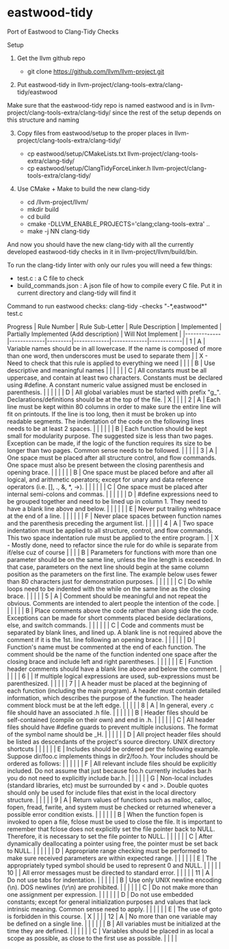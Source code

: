# eastwood-tidy
Port of Eastwood to Clang-Tidy Checks

Setup

1. Get the llvm github repo
    - git clone https://github.com/llvm/llvm-project.git
    
2. Put eastwood-tidy in llvm-project/clang-tools-extra/clang-tidy/eastwood
    
Make sure that the eastwood-tidy repo is named eastwood and is in llvm-project/clang-tools-extra/clang-tidy/ since the rest of the setup depends on this structure and naming

3. Copy files from eastwood/setup to the proper places in llvm-project/clang-tools-extra/clang-tidy/
    - cp eastwood/setup/CMakeLists.txt llvm-project/clang-tools-extra/clang-tidy/
    - cp eastwood/setup/ClangTidyForceLinker.h llvm-project/clang-tools-extra/clang-tidy/
    
4. Use CMake + Make to build the new clang-tidy
    - cd /llvm-project/llvm/
    - mkdir build
    - cd build
    - cmake -DLLVM_ENABLE_PROJECTS='clang;clang-tools-extra' ..
    - make -j NN clang-tidy
    
And now you should have the new clang-tidy with all the currently developed eastwood-tidy checks in it in llvm-project/llvm/build/bin.

To run the clang-tidy linter with only our rules you will need a few things:
  - test.c : a C file to check
  - build_commands.json : A json file of how to compile every C file. Put it in current directory and clang-tidy will find it

Command to run eastwood checks:
  clang-tidy -checks "-\*,eastwood\*" test.c
  
Progress
| Rule Number | Rule Sub-Letter | Rule Description | Implemented | Partially Implemented (Add description) | Will Not Implement |
|-------------|-------------|---------|-------------|-------------|------------|
| 1 | A | Variable names should be in all lowercase. If the name is composed of more than one word, then underscores    must be used to separate them |  | X - Need to check that this rule is applied to everything we need |  |
|  | B | Use descriptive and meaningful names |  |  |  |
|  | C | All constants must be all uppercase, and contain at least two characters. Constants must be declared using #define. A constant numeric value assigned must be enclosed in parenthesis. |  |  |  |
|  | D | All global variables must be started with prefix "g_". Declarations/definitions should be at the top of the file. | X |  |  |
| 2 | A | Each line must be kept within 80 columns in order to make sure the entire line will fit on printouts.  If the line is too long, then it must be broken up into readable segments. The indentation of the code on the following lines needs to be at least 2 spaces. |  |  |  |
|  | B | Each function should be kept small for modularity purpose. The suggested size is less than two pages. Exception can be made, if the logic of the function requires its size to be longer than two pages. Common sense needs to be followed. |  |  |  |
| 3 | A | One space must be placed after all structure control, and flow commands. One space must also be present between the closing parenthesis and opening brace. |  |  |  |
|  | B | One space must be placed before and after all logical, and arithmetic operators; except for unary and data reference operators (i.e. [], ., &, \*, ->). |  |  |  |
|  | C | One space must be placed after internal semi-colons and commas. |  |  |  |
|  | D | #define expressions need to be grouped together and need to be lined up in column 1. They need to have a blank line above and below. |  |  |  |
|  | E | Never put trailing whitespace at the end of a line. |  |  |  |
|  | F | Never place spaces between function names and the parenthesis preceding the argument list. |  |  |  |
| 4 | A | Two space indentation must be applied to all structure, control, and flow commands. This two space indentation rule must be applied to the entire program. |  | X - Mostly done, need to refactor since the rule for do while is separate from if/else cuz of course |  |
|  | B | Parameters for functions with more than one parameter should be on the same line, unless the line length is exceeded. In that case, parameters on the next line should begin at the same column position as the parameters on the first line. The example below uses fewer than 80 characters just for demonstration purposes. |  |  |  |
|  | C | Do while loops need to be indented with the while on the same line as the closing brace. |  |  |  |
| 5 | A | Comment should be meaningful and not repeat the obvious. Comments are intended to alert people the intention of the code.   |  |  |  |
|  | B | Place comments above the code rather than along side the code. Exceptions can be made for short comments placed beside declarations, else, and switch commands. |  |  |  |
|  | C | Code and comments must be separated by blank lines, and lined up. A blank line is not required above the comment if it is the 1st. line following an opening brace. |  |  |  |
|  | D | Function's name must be commented at the end of each function. The comment should be the name of the function indented one space after the closing brace and include left and right parentheses. |  |  |  |
|  | E | Function header comments should have a blank line above and below the comment. |  |  |  |
| 6 |  | If multiple logical expressions are used, sub-expressions must be parenthesized. |  |  |  |
| 7 |  | A header must be placed at the beginning of each function (including the main program). A header must contain detailed information, which describes the purpose of the function. The header comment block must be at the left edge. |  |  |  |
| 8 | A | In general, every .c file should have an associated .h file. |  |  |  |
|  | B | Header files should be self-contained (compile on their own) and end in .h. |  |  |  |
|  | C | All header files should have #define guards to prevent multiple inclusions. The format of the symbol name should be \_H. |  |  |  |
|  | D | All project header files should be listed as descendants of the project's source directory. UNIX directory shortcuts  |  |  |  |
|  | E | Includes should be ordered per the following example. Suppose dir/foo.c implements things in dir2/foo.h. Your includes should be ordered as follows: |  |  |  |
|  | F | All relevant include files should be explicitly included. Do not assume that just because foo.h currently includes bar.h you do not need to explicitly include bar.h.
 |  |  |  |
|  | G | Non-local includes (standard libraries, etc) must be surrounded by < and >. Double quotes should only be used for include files that exist in the local directory structure. |  |  |  |
| 9 | A | Return values of functions such as malloc, calloc, fopen, fread, fwrite, and system must be checked or returned whenever a possible error condition exists. |  |  |  |
|  | B | When the function fopen is invoked to open a file, fclose must be used to close the file.  It is important to remember that fclose does not explicitly set the file pointer back to NULL. Therefore, it is necessary to set the file pointer to NULL. |  |  |  |
|  | C | After dynamically deallocating a pointer using free, the pointer must be set back to NULL. |  |  |  |
|  | D | Appropriate range checking must be performed to make sure received parameters are within expected range. |  |  |  |
|  | E | The appropriately typed symbol should be used to represent 0 and NULL. |  |  |  |
| 10 |  | All error messages must be directed to standard error. |  |  |  |
| 11 | A | Do not use tabs for indentation. |  |  |  |
|  | B | Use only UNIX newline encoding (\n). DOS newlines (\r\n) are prohibited. |  |  |  |
|  | C | Do not make more than one assignment per expression. |  |  |  |
|  | D | Do not use embedded constants; except for general initialization purposes and values that lack intrinsic meaning. Common sense need to apply. |  |  |  |
|  | E | The use of goto is forbidden in this course. | X |  |  |
| 12 | A | No more than one variable may be defined on a single line. |  |  |  |
|  | B | All variables must be initialized at the time they are defined. |  |  |  |
|  | C | Variables should be placed in as local a scope as possible, as close to the first use as possible. |  |  |  |
